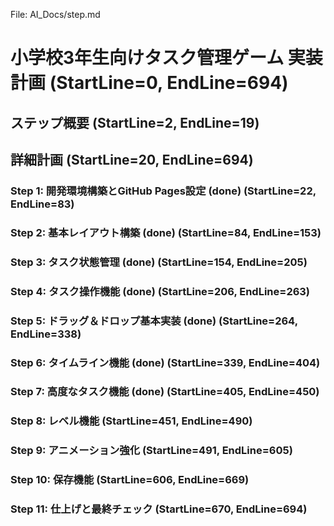 File: AI_Docs/step.md
# 小学校3年生向けタスク管理ゲーム 実装計画 (StartLine=0, EndLine=694)
## ステップ概要 (StartLine=2, EndLine=19)
## 詳細計画 (StartLine=20, EndLine=694)
### Step 1: 開発環境構築とGitHub Pages設定 (done) (StartLine=22, EndLine=83)
### Step 2: 基本レイアウト構築 (done) (StartLine=84, EndLine=153)
### Step 3: タスク状態管理 (done) (StartLine=154, EndLine=205)
### Step 4: タスク操作機能 (done) (StartLine=206, EndLine=263)
### Step 5: ドラッグ＆ドロップ基本実装 (done) (StartLine=264, EndLine=338)
### Step 6: タイムライン機能 (done) (StartLine=339, EndLine=404)
### Step 7: 高度なタスク機能 (done) (StartLine=405, EndLine=450)
### Step 8: レベル機能 (StartLine=451, EndLine=490)
### Step 9: アニメーション強化 (StartLine=491, EndLine=605)
### Step 10: 保存機能 (StartLine=606, EndLine=669)
### Step 11: 仕上げと最終チェック (StartLine=670, EndLine=694)